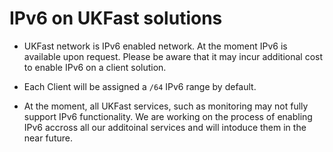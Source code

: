 # IPv6 on UKFast solutions

* UKFast network is IPv6 enabled network. At the moment IPv6 is available upon request. Please be aware that it may incur additional cost to enable IPv6 on a client solution.

* Each Client will be assigned a `/64` IPv6 range by default.

* At the moment, all UKFast services, such as monitoring may not fully support IPv6 functionality. We are working on the process of enabling IPv6 accross all our additoinal services and will intoduce them in the near future.
